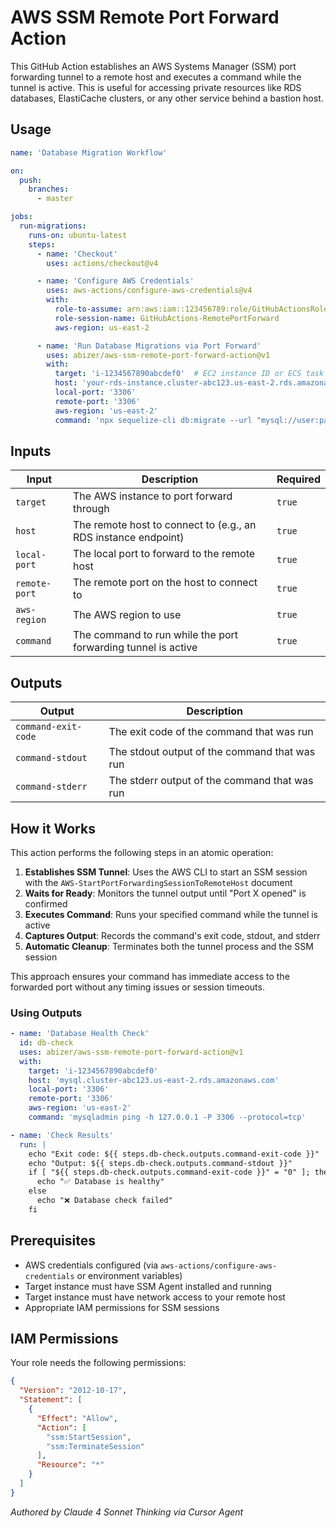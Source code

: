 # AWS SSM Remote Port Forward Action

This GitHub Action establishes an AWS Systems Manager (SSM) port forwarding tunnel to a remote host and executes a command while the tunnel is active. This is useful for accessing private resources like RDS databases, ElastiCache clusters, or any other service behind a bastion host.

## Usage

```yaml
name: 'Database Migration Workflow'

on:
  push:
    branches:
      - master

jobs:
  run-migrations:
    runs-on: ubuntu-latest
    steps:
      - name: 'Checkout'
        uses: actions/checkout@v4

      - name: 'Configure AWS Credentials'
        uses: aws-actions/configure-aws-credentials@v4
        with:
          role-to-assume: arn:aws:iam::123456789:role/GitHubActionsRole
          role-session-name: GitHubActions-RemotePortForward
          aws-region: us-east-2

      - name: 'Run Database Migrations via Port Forward'
        uses: abizer/aws-ssm-remote-port-forward-action@v1
        with:
          target: 'i-1234567890abcdef0'  # EC2 instance ID or ECS task ARN
          host: 'your-rds-instance.cluster-abc123.us-east-2.rds.amazonaws.com'
          local-port: '3306'
          remote-port: '3306'
          aws-region: 'us-east-2'
          command: 'npx sequelize-cli db:migrate --url "mysql://user:password@127.0.0.1:3306/database"'
```

## Inputs

| Input         | Description                                                      | Required |
| ------------- | ---------------------------------------------------------------- | -------- |
| `target`      | The AWS instance to port forward through                         | `true`   |
| `host`        | The remote host to connect to (e.g., an RDS instance endpoint)     | `true`   |
| `local-port`  | The local port to forward to the remote host                      | `true`   |
| `remote-port` | The remote port on the host to connect to                          | `true`   |
| `aws-region`  | The AWS region to use                                            | `true`   |
| `command`     | The command to run while the port forwarding tunnel is active      | `true`   |

## Outputs

| Output              | Description                                       |
| ------------------- | ------------------------------------------------- |
| `command-exit-code` | The exit code of the command that was run        |
| `command-stdout`    | The stdout output of the command that was run    |
| `command-stderr`    | The stderr output of the command that was run    |

## How it Works

This action performs the following steps in an atomic operation:

1. **Establishes SSM Tunnel**: Uses the AWS CLI to start an SSM session with the `AWS-StartPortForwardingSessionToRemoteHost` document
2. **Waits for Ready**: Monitors the tunnel output until "Port X opened" is confirmed
3. **Executes Command**: Runs your specified command while the tunnel is active
4. **Captures Output**: Records the command's exit code, stdout, and stderr
5. **Automatic Cleanup**: Terminates both the tunnel process and the SSM session

This approach ensures your command has immediate access to the forwarded port without any timing issues or session timeouts.

### Using Outputs
```yaml
- name: 'Database Health Check'
  id: db-check
  uses: abizer/aws-ssm-remote-port-forward-action@v1
  with:
    target: 'i-1234567890abcdef0'
    host: 'mysql.cluster-abc123.us-east-2.rds.amazonaws.com'
    local-port: '3306'
    remote-port: '3306'
    aws-region: 'us-east-2'
    command: 'mysqladmin ping -h 127.0.0.1 -P 3306 --protocol=tcp'

- name: 'Check Results'
  run: |
    echo "Exit code: ${{ steps.db-check.outputs.command-exit-code }}"
    echo "Output: ${{ steps.db-check.outputs.command-stdout }}"
    if [ "${{ steps.db-check.outputs.command-exit-code }}" = "0" ]; then
      echo "✅ Database is healthy"
    else
      echo "❌ Database check failed"
    fi
```

## Prerequisites

- AWS credentials configured (via `aws-actions/configure-aws-credentials` or environment variables)
- Target instance must have SSM Agent installed and running
- Target instance must have network access to your remote host
- Appropriate IAM permissions for SSM sessions

## IAM Permissions

Your role needs the following permissions:
```json
{
  "Version": "2012-10-17",
  "Statement": [
    {
      "Effect": "Allow",
      "Action": [
        "ssm:StartSession",
        "ssm:TerminateSession"
      ],
      "Resource": "*"
    }
  ]
}
```

_Authored by Claude 4 Sonnet Thinking via Cursor Agent_